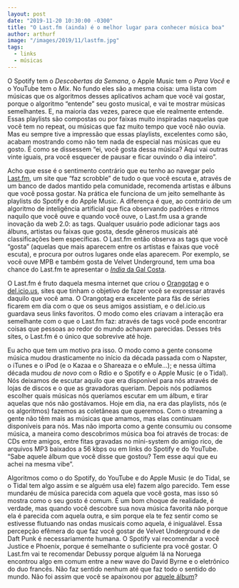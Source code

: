 ```yaml
---
layout: post
date: "2019-11-20 10:30:00 -0300"
title: "O Last.fm (ainda) é o melhor lugar para conhecer música boa"
author: arthurf
image: "/images/2019/11/lastfm.jpg"
tags:
  - links
  - músicas
---
```


O Spotify tem o *Descobertas da Semana*, o Apple Music tem o *Para Você* e o YouTube tem o *Mix*. No fundo eles são a mesma coisa: uma lista com músicas que os algoritmos desses aplicativos acham que você vai gostar, porque o algoritmo “entende” seu gosto musical, e vai te mostrar músicas semelhantes. E, na maioria das vezes, parece que ele realmente entende. Essas playlists são compostas ou por faixas muito inspiradas naquelas que você tem no repeat, ou músicas que faz muito tempo que você não ouvia. Mas eu sempre tive a impressão que essas playlists, excelentes como são, acabam mostrando como não tem nada de especial nas músicas que eu gosto. É como se dissessem “ei, você gosta dessa música? Aqui vai outras vinte iguais, pra você esquecer de pausar e ficar ouvindo o dia inteiro”.

Acho que esse é o sentimento contrário que eu tenho ao navegar pelo [Last.fm](https://www.last.fm/), um site que “faz scrobble” de tudo o que você escuta e, através de um banco de dados mantido pela comunidade, recomenda artistas e álbuns que você possa gostar. Na prática ele funciona de um jeito semelhante às playlists do Spotify e do Apple Music. A diferença é que, ao contrário de um algoritmo de inteligência artificial que fica observando padrões e ritmos naquilo que você ouve e quando você ouve, o Last.fm usa a grande inovação da web 2.0: as tags. Qualquer usuário pode adicionar tags aos álbuns, artistas ou faixas que gosta, desde gêneros musicais até classificações bem específicas. O Last.fm então observa as tags que você “gosta” (aquelas que mais aparecem entre os artistas e faixas que você escuta), e procura por outros lugares onde elas aparecem. Por exemplo, se você ouve MPB e também gosta de Velvet Underground, tem uma boa chance do Last.fm te apresentar o [_India_ da Gal Costa](https://www.last.fm/music/Gal+Costa/India).

O Last.fm é fruto daquela mesma internet que criou o [Orangotag](https://twitter.com/orangotag) e o [del.icio.us](https://blog.pinboard.in/2017/06/pinboard_acquires_delicious/), sites que tinham o objetivo de fazer você se expressar através daquilo que você ama. O Orangotag era excelente para fãs de séries ficarem em dia com o que os seus amigos assistiam, e o del.icio.us guardava seus links favoritos. O modo como eles criavam a interação era semelhante com o que o Last.fm faz: através de tags você pode encontrar coisas que pessoas ao redor do mundo achavam parecidas. Desses três sites, o Last.fm é o único que sobrevive até hoje.

Eu acho que tem um motivo pra isso. O modo como a gente consome música mudou drasticamente no início da década passada com o Napster, o iTunes e o iPod (e o Kazaa e o Shareaza e o eMule…); e nessa última década mudou _de novo_ com o Rdio e o Spotify e o Apple Music (e o Tidal). Nós deixamos de escutar aquilo que era disponível para nós através de lojas de discos e o que as gravadoras queriam. Depois nós podíamos escolher quais músicas nós queríamos escutar em um álbum, e tirar aquelas que nós não gostávamos. Hoje em dia, na era das playlists, nós (e os algoritmos) fazemos as coletâneas que queremos. Com o streaming a gente não têm mais as músicas que amamos, mas elas continuam disponíveis para nós. Mas não importa como a gente consumiu ou consome música, a maneira como descobrimos música boa foi através de trocas: de CDs entre amigos, entre fitas gravadas no mini-system do amigo rico, de arquivos MP3 baixados a 56 kbps ou em links do Spotify e do YouTube. “Sabe aquele álbum que você disse que gostou? Tem esse aqui que eu achei na mesma vibe”.

Algoritmos como o do Spotify, do YouTube e do Apple Music (e do Tidal, se o Tidal tem algo assim e se alguém usa ele) fazem algo parecido. Tem esse mundaréu de música parecida com aquela que você gosta, mas isso só mostra como o seu gosto é comum. É um bom choque de realidade, é verdade, mas quando você descobre sua nova música favorita não porque ela é parecida com aquela outra, e sim porque ela te fez sentir como se estivesse flutuando nas ondas musicais como aquela, é inigualável. Essa percepção efêmera do que faz você gostar de Velvet Underground e de Daft Punk é necessariamente humana. O Spotify vai recomendar a você Justice e Phoenix, porque é semelhante o suficiente pra você gostar. O Last.fm vai te recomendar Debussy porque alguém lá na Noruega encontrou algo em comum entre a new wave do David Byrne e o eletrônico do duo francês. Não faz sentido nenhum até que faz todo o sentido do mundo. Não foi assim que você se apaixonou por [aquele álbum](https://paomortadela.com.br/2019/o-passado-e-o-presente-se-confundem-em-the-suburbs/)?